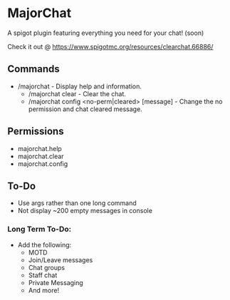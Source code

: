 # MajorChat
A spigot plugin featuring everything you need for your chat! (soon)

Check it out @ https://www.spigotmc.org/resources/clearchat.66886/

## Commands
   - /majorchat - Display help and information.
      - /majorchat clear - Clear the chat.
      - /majorchat config <no-perm|cleared> [message] - Change the no permission and chat cleared message.
   
## Permissions
   - majorchat.help
   - majorchat.clear
   - majorchat.config
   
## To-Do
   - Use args rather than one long command
   - Not display ~200 empty messages in console
   
### Long Term To-Do:
   - Add the following:
      - MOTD
      - Join/Leave messages
      - Chat groups
      - Staff chat
      - Private Messaging
      - And more!
